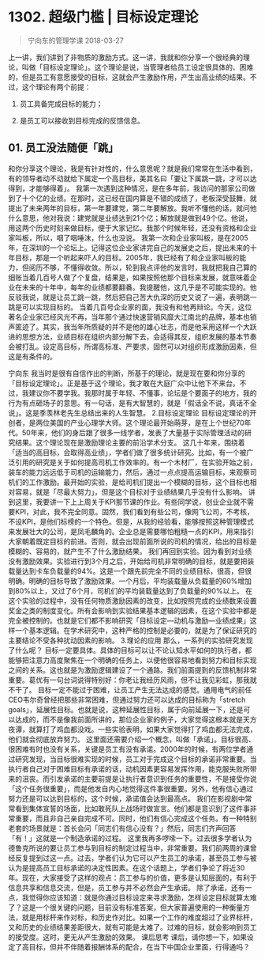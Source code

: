 # 1302. 超级门槛 | 目标设定理论
> 宁向东的管理学课
2018-03-27

上一讲，我们讲到了非物质的激励方式。这一讲，我就和你分享一个很经典的理论，叫做「目标设定理论」。这个理论是说，当管理者给员工设定很具体的、困难的，但是员工有意愿接受的目标，这就会产生激励作用，产生出高业绩的结果。不过，这个理论有两个前提：

1. 员工具备完成目标的能力；

2. 是员工可以接收到目标完成的反馈信息。

## 01. 员工没法随便「跳」

和你分享这个理论，我是有针对性的，什么意思呢？就是我们常常在生活中看到，有的领导者动不动就给下属定一个高目标，美其名曰「要让下属跳一跳，才可以达得到，才能够得着」。
我第一次遇到这种情况，是在多年前，我访问的那家公司做到了十个亿的业绩。在那时，这已经在国内算是不错的成绩了，老板深受鼓舞，就提出了未来两年的目标，第一年要建党，第二年要解放。我听不懂他的话，就问他什么意思，他对我说：建党就是业绩达到21个亿；解放就是做到49个亿。他说，用这两个历史时刻来做目标，便于大家记忆。我那个时候年轻，还没有资格和企业家叫板，所以，咽了咽唾沫，什么也没说。
我第一次和企业家叫板，是在2005年，在深圳的一个论坛上。记得这位企业家讲完自己的发展史之后，提出未来的十年目标，那是一个听起来吓人的目标。2005年，我已经有了和企业家叫板的能力，但阅历不够，不懂得收敛。所以，轮到我点评他的发言时，我就把我自己算的细账当着几百号人做了个复盘，结果是，如果按照他那个目标来发展，就意味着企业在未来的十年中，每年的业绩都要翻番。我提醒他，这几乎是不可能实现的。他反驳我说，就是让员工跳一跳，然后把自己苦大仇深的历史又说了一遍，表明跳一跳是可以实现目标的。
当着几百号企业家的面，我没有和他再辩论。今天，这位著名企业家已经风光不再，当年那个通过快速营销风靡大江南北的品牌，基本也销声匿迹了。其实，我当年所质疑的并不是他的雄心壮志，而是他采用这样一个大跃进的思想方法，业绩目标在组织内部分解下去，会适得其反，组织发展的基本节奏会被打乱。设定高目标，所谓高标准、严要求，固然可以对组织形成激励因素，但这是有条件的。

宁向东
我当时是很有自信作出的判断，所基于的理论，就是现在要和你分享的「目标设定理论」。正是基于这个理论，我才敢在大庭广众中让他下不来台。不过，我建议你不要学我。我那时属于年轻、不懂事，论坛是个要面子的地方，我的行为有点砸场子的意思。有一句话，是有大智慧的，就是「假话全不说，真话不全说」。这是季羡林老先生总结出来的人生智慧。
2.目标设定理论
目标设定理论的开创者，是两位美国的产业心理学大师。这个理论最开始萌芽，是在上个世纪70年代。50年来，他们的身后跟了很多一线学者，发表了大量基于实际管理活动的研究结果。这个理论现在是激励理论主要的前沿学术分支。
这几十年来，围绕着「适当的高目标，会取得高业绩」，学者们做了很多统计研究。比如，有一个被广泛引用的研究是关于如何提高司机工作效率的。有一个木材厂，在实验开始之前，装车的能力远远低于司机的运输能力，然后，通过一点点提高运输目标，来观察司机们的工作激励。最开始的实验，是给司机们提出一个模糊的目标，这个目标也相对容易，就是「尽最大努力」，但是这个目标对于业绩结果几乎没有什么影响。
讲到这里，我要讲一下上上周关于KPI那节课的作业。有些同学说，创业企业就不需要KPI，对此，我不完全同意。固然，我们看到有些公司，像网飞公司，不考核，不设KPI，是他们标榜的一个特色。但是，从我的经验看，能够按照这种管理模式来发展壮大的公司，是凤毛麟角的。企业总是需要哪怕粗糙一点的KPI，用来指引大家朝着既定目标的前进。否则，就会出现前面所说的司机的情况，给出的目标是模糊的、容易的，就产生不了什么激励结果。
我们再回到实验。因为看到对业绩没有激励效果。实验进行到3个月之后，开始给司机非常明确的目标，就是要把装载量达到卡车负载量的94%。这是一个跟先前完全不同的业绩目标，很高，但很明确。明确的目标导致了激励效果。一个月后，平均装载量从负载量的60%增加到80%以上，又过了6个月，司机们的平均装载量达到了负载量的90%以上。
在这个实验的过程中，没有任何物质激励因素的改变，比如按照完成的业绩数来设置奖金之类的制度变化。所有会影响到实验结果基本逻辑的因素，在这个实验中都是完全被控制的。也就是它们都不影响研究「目标设定—动机与激励—业绩成果」这样一个基本逻辑。在学术研究中，这种严格的控制是必要的，就是为了保证研究的主要结论不受各种扰动因素的影响。
3.理论的应用
那么，一系列的实验研究发现了什么呢？
目标一定要具体。具体的目标可以让不论认知水平如何的执行者，都能够把注意力高度聚焦在一个明确的任务上，以便他很容易地看到努力和目标实现之间的关系。这也就是为激励逻辑建设了一个通路。我们前面提到的反馈机制非常重要。葛优有一句台词说得特别好：你老让我经历风雨，但不让我见彩虹，那我就不干了。
目标一定不能过于困难，让员工产生无法达成的感觉。通用电气的前任CEO韦尔奇曾经把那些非常困难，但通过努力还可以达成的目标称为「stretch goals」，延展性目标。也就是说，这种延展性目标，属于向前延展一下，还是可以达成的，而不是像我前面所讲的，那位企业家的例子，大家觉得这根本就是天方夜谭，就算打了鸡血都没戏。一些实验表明，如果大家觉得打了鸡血都无法完成，他们就会彻底放弃努力。
这里面还需要介绍一个概念，叫做「承诺」。目标很高、很困难有时也没有关系，关键是员工有没有承诺。2000年的时候，有两位学者通过研究发现，当目标很难实现的时候，员工对于完成这个目标的承诺非常重要。当执行者自己对于困难目标有承诺的话，动机因素更容易发挥作用，能克服失败所带来的沮丧。而引发承诺的主要前提是让执行者意识到任务的重要性，不是接受你说「这个任务很重要」，而是他发自内心地觉得这件事很重要。另外，他有信心通过努力还是可以达到目标的，这个时候，承诺值会达到最高点。
我们在影视剧中常常看到集体宣誓的场面，比如敢死队上战场时做宣言。他们都是意识到了这件事非常重要，而且非自己亲自完成不可。同时，他们有信心完成这个任务。有一种特别老套的场景就是：首长会问「同志们有信心没有？」然后，同志们齐声回答「有！」这就是一个制造承诺的过程。
这里我再多啰嗦一下。过去很多学者认为德鲁克所说的要让员工参与到目标的制定过程当中，非常重要。我们前两周的课曾经反复提到过这一点。过去，学者们认为它可以产生员工的承诺，甚至员工参与被认为是提高员工目标承诺的决定性因素。在这个话题上，学者们争论了将近30年。现在，大家接受了这样的观点：员工参与的价值，更多是认知层面的，有利于信息共享和信息交流，但是，员工参与并不必然会产生承诺。
除了承诺，还有一点，我觉得你应该知道：就是你通过目标设定来寻求激励，怎样设定目标就算太难了？这是一个很关键的问题，目前没有标准答案，但大家普遍使用的一种衡量方法，就是用标杆来作对标，和历史作对比。如果一个工作的难度超过了业界标杆，又和历史的业绩结果差距很大，就有可能是太难了。过难的目标，就会影响到员工的接受度。这时，更无从产生激励的效果。
课后思考
课后，请你想一下，如果设定了高目标，但并不伴随着报酬体系的配合，在当下中国企业里面，行得通吗？